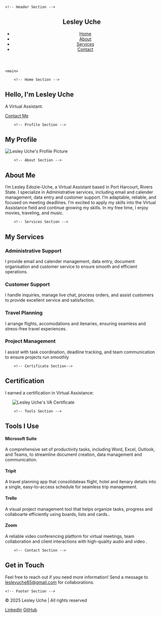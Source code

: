 <!DOCTYPE html>
<html lang="en">

<head>
    <meta charset="UTF-8">
    <meta name="viewport" content="width=device-width, initial-scale=1.0">
    <meta http-equiv="X-UA-Compatible" content="ie=edge">
    <title>Lesley Uche - Portfolio</title>
    <!-- Google Font for Professional Typography -->
    <link href="https://fonts.googleapis.com/css2?family=Poppins:wght@400;600&family=Roboto:wght@400;700&display=swap" rel="stylesheet">
    <link rel="stylesheet" href="styles.css">
</head>

<body>

    <!-- Header Section -->
   <header>
        <nav>
            <div class="logo">
                <h2>Lesley Uche</h2>
            </div>
            <ul class="nav-links">
                <li><a href="#home">Home</a></li>
                <li><a href="#about">About</a></li>
                <li><a href="#services">Services</a></li>
                <li><a href="#contact">Contact</a></li>
            </ul> 
        </nav>
    </header>

    <main>

        <!-- Home Section -->
   <section id="home" class="hero">
            <div class="hero-content">
                <h1>Hello, I'm <span>Lesley Uche</span></h1>
                <p>A Virtual Assistant.</p>
                <a href="#contact" class="cta-btn">Contact Me</a>
            </div>
        </section>

        <!-- Profile Section -->
<section id="profile" class="profile-section">
    <div class="profile-content">
        <h2>My Profile</h2>
        <div class="profile-details">
            <!-- Profile Image -->
            <div class="profile-img-container">
              <img src="../../user/VA Website Portfolio/Media/My Profile picture.jpg" alt="Lesley Uche's Profile Picture" class="profile-img">
            </div>
         </div>
    </div>
</section>

        <!-- About Section -->
  <section id="about" class="about">
            <div class="about-content">
                <h2>About Me</h2>
                <p>I’m Lesley Edozie-Uche, a Virtual Assistant based in Port Harcourt, Rivers State. I specialize in Administrative services, including email and calender management, data entry and customer support. I’m adaptable, reliable, and focused on meeting deadlines. I’m excited to apply my skills into the Virtual Assistance field and continue growing my skills. In my free time, I enjoy movies, traveling, and music.</p>
            </div>
        </section>


        <!-- Services Section -->
   <section id="services" class="services-section">
            <h2>My <span>Services</span></h2>
            <div class="services-cards">
                <div class="card">
                    <h3>Administrative Support</h3>
                    <p>I provide email and calender management, data entry, document organisation and customer service to ensure smooth and efficient operations.</p>
                </div>    
                <div class="card">
                    <h3> Customer Support</h3>
                    <p>I handle inquiries, manage live chat, process orders, and assist customers to provide excellent service and satisfaction.</p>
                </div>
                <div class="card">
                    <h3>Travel Planning </h3>
                    <p>I arrange flights, accomodations and itenaries, ensuring seamless and stress-free travel experiences.</p>
                </div>
                <div class="card">
                    <h3>Project Management</h3>
                    <p>I assist with task coordination, deadline tracking, and team communication to ensure projects run smoothly</p>
                </div>
            </div>
        </section>

        <!-- Certificate Section-->
  <section id="certificate" class="certificate-section">
            <h2>Certification</h2>
            <p>I earned a certification in Virtual Assistance:</p>
            <ul>
                <img src="../../user/VA Website Portfolio/Media/Certificate for Virtual Assistant.png" alt="Lesley Uche's VA Certificate" class="certificate">
            </ul>
        </section>

        <!-- Tools Section -->
  <section id="tools" class="tools-section">
       <h2>Tools <span>I Use</span></h2>
            <div class="tools-cards">
                <div class="card">
                    <h4>Microsoft Suite</h4>
                    <p> A comprehensive set of productivity tasks, including Word, Excel, Outlook, and Teams, to streamline document creation, data management and communication.</p>
                </div>
                <div class="card">
                    <h4>Tripit</h4>
                    <p> A travel planning app that consolidateas flight, hotel and itenary details into a single, easy-to-access schedule for seamless trip management.</p>
                </div>
                <div class="card">
                    <h4>Trello</h4>
                    <p> A visual project management tool that helps organize tasks, <track> progress and collaboarte efficiently using boards, lists and cards.</track>.</p>
                </div>
                <div class="card">
                    <h4>Zoom</h4>
                     <p>A reliable video conferencing platform for virtual meetings, team collaboration and client interactions with high-quality audio and video .</p>
                </div>
            </div>
        </section>
        

        <!-- Contact Section -->
  <section id="contact" class="contact">
            <div class="contact-content">
                <h2>Get in Touch</h2>
                <p>Feel free to reach out if you need more information! Send a message to <a href=mailto:lesleyuche85@gmail.com>lesleyuche85@gmail.com</a> for collaborations.</p>
            </div>   
        </section>

  </main>

    <!-- Footer Section -->
  <footer>
        <div class="footer-content">
            <p>&copy; 2025 Lesley Uche | All rights reserved</p>
            <div class="social-links">
                <a href="https://www.linkedin.com/in/lesley-uche/" target="_blank">LinkedIn</a>
                <a href="https://lesley6675.github.io/" target="_blank">GitHub</a>
            </div>
        </div>
    </footer>

</body>

</html>
